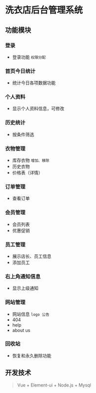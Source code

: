 # 洗衣店后台管理系统

## 功能模块

### 登录
- 登录功能 `权限分配`

### 首页今日统计
- 统计今日各项数据功能

### 个人资料
- 显示个人资料信息，可修改


### 历史统计
- 按条件筛选

### 衣物管理
- 库存衣物 `增加、移除`
- 历史衣物
- 价格表（详情）

### 订单管理
- 查看订单

### 会员管理
- 会员列表
- 优惠促销

### 员工管理
- 展示店长、员工信息
- 添加员工

### 右上角通知信息
- 显示上级通知

### 网站管理
- 网站信息 `logo 公告`
- 404
- help
- about us

### 回收站
- 恢复和永久删除功能


## 开发技术
> Vue + Element-ui + Node.js + Mysql
